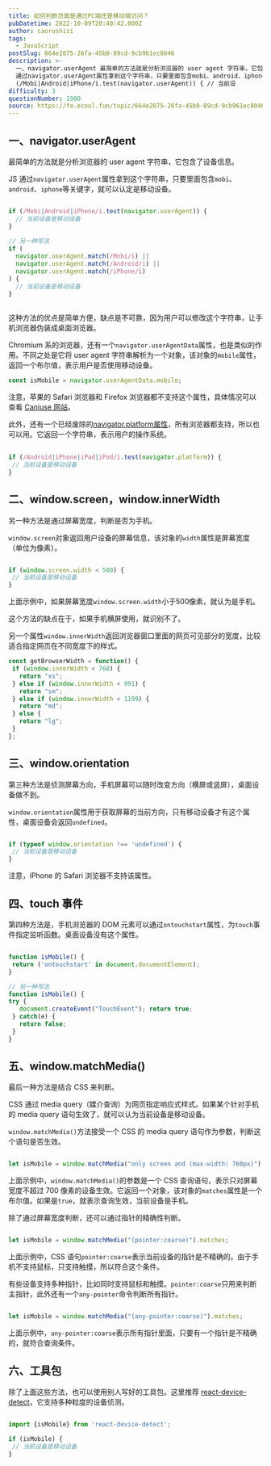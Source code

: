 ```yaml
---
title: 如何判断页面是通过PC端还是移动端访问？
pubDatetime: 2022-10-09T20:40:42.000Z
author: caorushizi
tags:
  - JavaScript
postSlug: 664e2875-26fa-45b0-89cd-9cb961ec8046
description: >-
  一、navigator.userAgent 最简单的方法就是分析浏览器的 user agent 字符串，它包含了设备信息。 JS
  通过navigator.userAgent属性拿到这个字符串，只要里面包含mobi、android、iphone等关键字，就可以认定是移动设备。 if
  (/Mobi|Android|iPhone/i.test(navigator.userAgent)) { // 当前设
difficulty: 3
questionNumber: 1900
source: https://fe.ecool.fun/topic/664e2875-26fa-45b0-89cd-9cb961ec8046
---
```


## 一、navigator.userAgent

最简单的方法就是分析浏览器的 user agent 字符串，它包含了设备信息。

JS 通过`navigator.userAgent`属性拿到这个字符串，只要里面包含`mobi`、`android`、`iphone`等关键字，就可以认定是移动设备。

```javascript

if (/Mobi|Android|iPhone/i.test(navigator.userAgent)) {
  // 当前设备是移动设备
}
 
// 另一种写法
if (
  navigator.userAgent.match(/Mobi/i) ||
  navigator.userAgent.match(/Android/i) ||
  navigator.userAgent.match(/iPhone/i)
) {
  // 当前设备是移动设备
}
 
```

这种方法的优点是简单方便，缺点是不可靠，因为用户可以修改这个字符串，让手机浏览器伪装成桌面浏览器。

Chromium 系的浏览器，还有一个`navigator.userAgentData`属性，也是类似的作用。不同之处是它将 user agent 字符串解析为一个对象，该对象的`mobile`属性，返回一个布尔值，表示用户是否使用移动设备。

```javascript 
const isMobile = navigator.userAgentData.mobile;  
```

注意，苹果的 Safari 浏览器和 Firefox 浏览器都不支持这个属性，具体情况可以查看 [Caniuse 网站](https://caniuse.com/mdn-api%5Fnavigator%5Fuseragentdata)。

此外，还有一个已经废除的[navigator.platform属性](https://stackoverflow.com/questions/19877924/what-is-the-list-of-possible-values-for-navigator-platform-as-of-today)，所有浏览器都支持，所以也可以用。它返回一个字符串，表示用户的操作系统。

```javascript
 
if (/Android|iPhone|iPad|iPod/i.test(navigator.platform)) {
 // 当前设备是移动设备
} 
```

## 二、window.screen，window.innerWidth

另一种方法是通过屏幕宽度，判断是否为手机。

`window.screen`对象返回用户设备的屏幕信息，该对象的`width`属性是屏幕宽度（单位为像素）。

```javascript

if (window.screen.width < 500) {
 // 当前设备是移动设备 
}

```

上面示例中，如果屏幕宽度`window.screen.width`小于500像素，就认为是手机。

这个方法的缺点在于，如果手机横屏使用，就识别不了。

另一个属性`window.innerWidth`返回浏览器窗口里面的网页可见部分的宽度，比较适合指定网页在不同宽度下的样式。

```javascript
const getBrowserWidth = function() {
 if (window.innerWidth < 768) {
   return "xs";
 } else if (window.innerWidth < 991) {
   return "sm";
 } else if (window.innerWidth < 1199) {
   return "md";
 } else {
   return "lg";
 }
};
```

## 三、window.orientation

第三种方法是侦测屏幕方向，手机屏幕可以随时改变方向（横屏或竖屏），桌面设备做不到。

`window.orientation`属性用于获取屏幕的当前方向，只有移动设备才有这个属性，桌面设备会返回`undefined`。

```javascript

if (typeof window.orientation !== 'undefined') {
 // 当前设备是移动设备 
}

```

注意，iPhone 的 Safari 浏览器不支持该属性。

## 四、touch 事件

第四种方法是，手机浏览器的 DOM 元素可以通过`ontouchstart`属性，为`touch`事件指定监听函数。桌面设备没有这个属性。

```javascript

function isMobile() { 
 return ('ontouchstart' in document.documentElement); 
}

// 另一种写法
function isMobile() {
try {
   document.createEvent("TouchEvent"); return true;
 } catch(e) {
   return false; 
 }
}
```

## 五、window.matchMedia()

最后一种方法是结合 CSS 来判断。

CSS 通过 media query（媒介查询）为网页指定响应式样式。如果某个针对手机的 media query 语句生效了，就可以认为当前设备是移动设备。

`window.matchMedia()`方法接受一个 CSS 的 media query 语句作为参数，判断这个语句是否生效。

```javascript

let isMobile = window.matchMedia("only screen and (max-width: 760px)").matches;

```

上面示例中，`window.matchMedia()`的参数是一个 CSS 查询语句，表示只对屏幕宽度不超过 700 像素的设备生效。它返回一个对象，该对象的`matches`属性是一个布尔值。如果是`true`，就表示查询生效，当前设备是手机。

除了通过屏幕宽度判断，还可以通过指针的精确性判断。

```javascript

let isMobile = window.matchMedia("(pointer:coarse)").matches;

```

上面示例中，CSS 语句`pointer:coarse`表示当前设备的指针是不精确的。由于手机不支持鼠标，只支持触摸，所以符合这个条件。

有些设备支持多种指针，比如同时支持鼠标和触摸。`pointer:coarse`只用来判断主指针，此外还有一个`any-pointer`命令判断所有指针。

```javascript

let isMobile = window.matchMedia("(any-pointer:coarse)").matches;

```

上面示例中，`any-pointer:coarse`表示所有指针里面，只要有一个指针是不精确的，就符合查询条件。

## 六、工具包

除了上面这些方法，也可以使用别人写好的工具包。这里推荐 [react-device-detect](https://www.npmjs.com/package/react-device-detect)，它支持多种粒度的设备侦测。

```javascript

import {isMobile} from 'react-device-detect';

if (isMobile) {
 // 当前设备是移动设备
}

```

